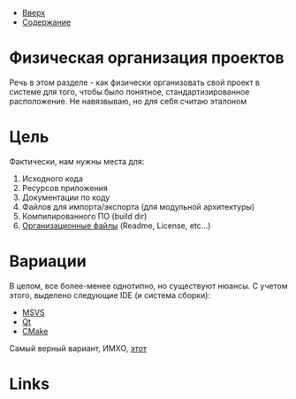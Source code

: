 * [Вверх](../Readme.md)
* [Содержание](../TableOfContent.md)

# Физическая организация проектов

Речь в этом разделе - как физически организовать свой проект в системе для того, чтобы было понятное, стандартизированное расположение. Не навязвываю, но для себя считаю эталоном

# Цель

Фактически, нам нужны места для:

1. Исходного кода
2. Ресурсов приложения
3. Документации по коду
4. Файлов для импорта/экспорта (для модульной архитектуры)
5. Компилированного ПО (build dir)
6. [Организационные файлы][projFiles] (Readme, License, etc...)

# Вариации

В целом, все более-менее однотипно, но существуют нюансы. С учетом этого, выделено следующие IDE (и система сборки):

* [MSVS](MSVS.md)
* [Qt](Qt.md)
* [CMake](CMake.md)

Самый верный вариант, ИМХО, [этот](CMake.md#модульный-проект)

# Links

[projFiles]: SomeProjFiles.md


